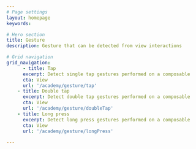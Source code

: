 ```yaml
---
# Page settings
layout: homepage
keywords:

# Hero section
title: Gesture
description: Gesture that can be detected from view interactions

# Grid navigation
grid_navigation:
	  - title: Tap
      excerpt: Detect single tap gestures performed on a composable
      cta: View
      url: '/academy/gesture/tap'
    - title: Double tap
      excerpt: Detect double tap gestures performed on a composable
      cta: View
      url: '/academy/gesture/doubleTap'
    - title: Long press
      excerpt: Detect long press gestures performed on a composable
      cta: View
      url: '/academy/gesture/longPress'
      
---
```

